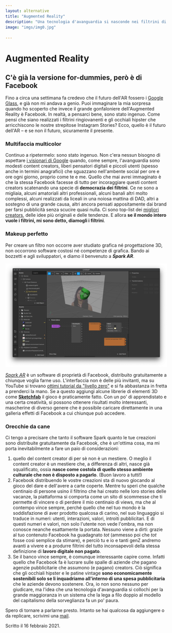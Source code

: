 ```yaml
---
layout: alternative
title: "Augmented Reality"
description: "Una tecnologia d'avanguardia si nasconde nei filtrini di Instagram, è accessibile e gratuita."
image: "imgs/img0.jpg"

---
```


# Augmented Reality

## C'è già la versione for-dummies, però è di Facebook

Fino a circa una settimana fa credevo che il futuro dell'AR fossero i [Google Glass](https://it.wikipedia.org/wiki/Google_Glass), e già non mi andava a genio. Puoi immaginare la mia sorpresa quando ho scoperto che invece il grande gonfaloniere dell'Augmented Reality è Facebook. In realtà, a pensarci bene, sono stato ingenuo. Come pensi che siano realizzati i filtrini ringiovanenti e gli occhiali hipster che arricchiscono le nostre strepitose Instagram Stories? Ecco, quello è il futuro dell'AR – e se non il futuro, sicuramente il presente.

### Multifaccia multicolor

Continuo a ripetermelo: sono stato ingenuo. Non c'era nessun bisogno di aspettare [i visionari di Google](https://it.wikipedia.org/wiki/X_(azienda)) quando, come sempre, l'avanguardia sono modesti content creators, liberi pensatori digitali e piccoli utenti (spesso anche in termini anagrafici) che sguazzano nell'ambente social per ore e ore ogni giorno, proprio come te e me.
Quello che mai avrei immaginato è che la stessa Facebook facesse di tutto per incoraggiare questi content creators scatenando una specie di **democrazia dei filtrini**. Ce ne sono a migliaia, alcuni amatoriali altri professionali, alcuni banali altri molto complessi, alcuni realizzati da liceali in una noiosa mattina di DAD, altri a sostegno di una grande causa, altri ancora pensati appositamente dai brand per farsi pubblicità senza scucire quasi nulla. Ci sono top-list dei [migliori creators](https://www.dailydot.com/debug/best-instagram-accounts-ar-filters-effects/), delle idee più originali e delle tendenze. E allora **se il mondo intero vuole i filtrini, mi sono detto, diamogli i filtrini**.

### Makeup perfetto

Per creare un filtro non occorre aver studiato grafica né progettazione 3D, non occorrono software costosi né competenze di grafica. Bando ai bozzetti e agli sviluppatori, e diamo il benvenuto a **_Spark AR_**.

![Interfaccia](/imgs/img5.png#screen)

[_Spark AR_](https://sparkar.facebook.com/ar-studio/) è un software di proprietà di Facebook, distribuito gratuitamente a chiunque voglia farne uso. L'interfaccia non è delle più invitanti, ma su YouTube si trovano [ottimi tutorial da "livello zero"](https://www.youtube.com/watch?v=mIt2fdjExy0) e si fa abbastanza in fretta a prenderci la mano. Se a questo aggiungi alcune librerie di elementi 3D come [**Sketchfab**](https://sketchfab.com/feed) il gioco è praticamente fatto.
Con un po' di apprendistato e una certa creatività, si possono ottenere risultati molto interessanti, mascherine di diverso genere che è possibile caricare direttamente in una galleria effetti di Facebook a cui chiunque può accedere.

### Orecchie da cane

Ci tengo a precisare che tanto il software Spark quanto le tue creazioni sono distribuite gratuitamente da Facebook, che è un'ottima cosa, ma mi porta inevitabilmente a fare un paio di considerazioni:
1. quello del content creator di per sè non è un mestiere. O meglio il content creator è un mestiere che, a differenza di altri, nasce già squalificato, ossia **nasce come costola di quello stesso ambiente culturale che non è disposto a pagarlo**. (Buon lavoro a tutti!)
2. Facebook distribuendo le vostre creazioni sta di nuovo giocando al gioco del dare e dell'avere a carte coperte. Mentre tu speri che qualche centinaio di persone usino il filtrino che hai creato nelle loro stories delle vacanze, la piattaforma si comporta come un sito di scommesse che ti permette di vincere o di perdere il mio centinaio di views, ma che al contempo vince sempre, perché quello che nel tuo mondo è la soddisfazione di aver prodotto qualcosa di carino, nel suo linguaggio si traduce in numeri: utenti, interazioni, valori, introiti pubblicitari. E di questi numeri e valori, non solo l'utente non vede l'ombra, ma non conosce neanche esattamente la portata. Nessuno viene a dirti: grazie al tuo contenuto Facebook ha guadagnato *tot* (ammesso poi che *tot* fosse così semplice da stimare), e perciò tu e io e tanti genZ andremo avanti a vivere e a produrre filtrini del tutto inconsapevoli della stessa definizione di **lavoro digitale non pagato**.
3. Se il banco vince sempre, è comunque interessante capire come. Infatti quello che Facebook fa è lucrare sulle spalle di aziende che pagano agenzie pubblicitarie che assumono (e pagano) creators. Ciò significa che gli occhiali hipster e le patine vintage **sono economicamente sostenibili solo se li inquadriamo all'interno di una spesa pubblicitaria** che le aziende devono sostenere. Ora, io non sono nessuno per giudicare, ma l'idea che una tecnologia d'avanguardia si collochi per la grande maggioranza in un sistema che la lega a filo doppio al modello del capitalismo della sorveglianza fa un po' paura.

Spero di tornare a parlarne presto. Intanto se hai qualcosa da aggiungere o da replicare, scrivimi una [mail](mailto:web@zulianis.eu).

<p class="date">Scritto il 16 febbraio 2021.</p>